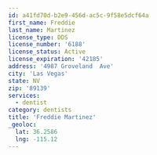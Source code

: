 ```yaml
---
id: a41fd70d-b2e9-456d-ac5c-9f58e5dcf64a
first_name: Freddie
last_name: Martinez
license_type: DDS
license_number: '6188'
license_status: Active
license_expiration: '42185'
address: '4987 Groveland  Ave'
city: 'Las Vegas'
state: NV
zip: '89139'
services:
  - dentist
category: dentists
title: 'Freddie Martinez'
_geoloc:
  lat: 36.2586
  lng: -115.12
---
```

